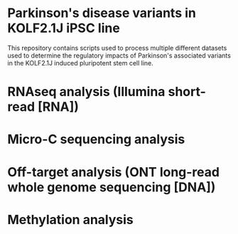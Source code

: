 # Parkinson's disease variants in KOLF2.1J iPSC line

This repository contains scripts used to process multiple different datasets used to determine the regulatory impacts of Parkinson's associated variants in the KOLF2.1J induced pluripotent stem cell line.

# RNAseq analysis (Illumina short-read [RNA])

# Micro-C sequencing analysis

# Off-target analysis (ONT long-read whole genome sequencing [DNA])

# Methylation analysis
